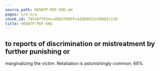 ```yaml
---
source_path: H05W7P-PDF-ENG.md
pages: n/a-n/a
chunk_id: 74540ff054ca40b2f880fc42889632e39002c110
title: H05W7P-PDF-ENG
---
```

## to reports of discrimination or mistreatment by further punishing or

marginalizing the victim. Retaliation is astonishingly common: 68%
